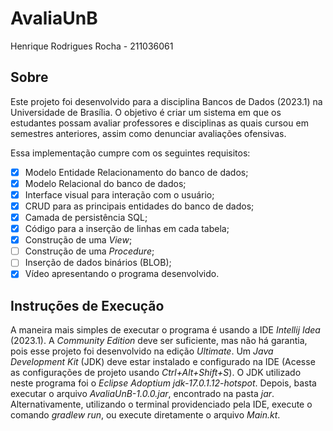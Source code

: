 # AvaliaUnB

Henrique Rodrigues Rocha - 211036061

## Sobre

Este projeto foi desenvolvido para a disciplina Bancos de Dados (2023.1) na Universidade de Brasília.
O objetivo é criar um sistema em que os estudantes possam avaliar professores e disciplinas as quais cursou em semestres anteriores, assim como denunciar avaliações ofensivas.

Essa implementação cumpre com os seguintes requisitos:

- [X] Modelo Entidade Relacionamento do banco de dados;
- [X] Modelo Relacional do banco de dados;
- [X] Interface visual para interação com o usuário;
- [X] CRUD para as principais entidades do banco de dados;
- [X] Camada de persistência SQL;
- [X] Código para a inserção de linhas em cada tabela;
- [X] Construção de uma *View*;
- [ ] Construção de uma *Procedure*;
- [ ] Inserção de dados binários (BLOB);
- [X] Vídeo apresentando o programa desenvolvido.

## Instruções de Execução

A maneira mais simples de executar o programa é usando a IDE *Intellij Idea* (2023.1). A *Community Edition* deve ser suficiente, mas não há garantia, pois esse projeto foi desenvolvido na edição *Ultimate*. Um *Java Development Kit* (JDK) deve estar instalado e configurado na IDE (Acesse as configurações de projeto usando *Ctrl+Alt+Shift+S*). O JDK utilizado neste programa foi o *Eclipse Adoptium jdk-17.0.1.12-hotspot*. Depois, basta executar o arquivo *AvaliaUnB-1.0.0.jar*, encontrado na pasta *jar*. Alternativamente, utilizando o terminal providenciado pela IDE, execute o comando *gradlew run*, ou execute diretamente o arquivo *Main.kt*.
